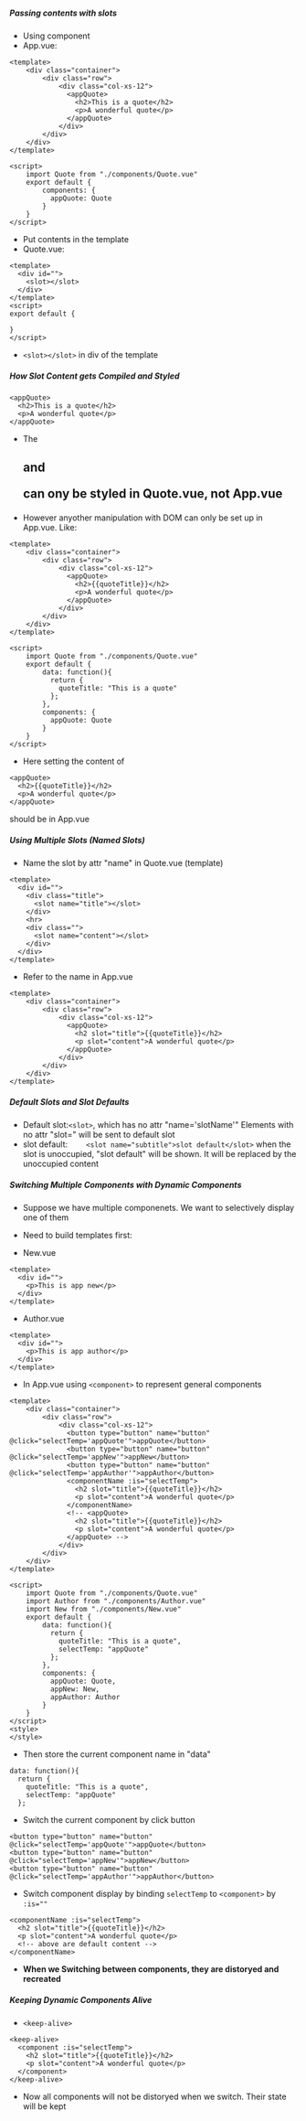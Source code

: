 ##### Passing contents with slots
- Using <slot></slot> component
- App.vue:

```
<template>
    <div class="container">
        <div class="row">
            <div class="col-xs-12">
              <appQuote>
                <h2>This is a quote</h2>
                <p>A wonderful quote</p>
              </appQuote>
            </div>
        </div>
    </div>
</template>

<script>
    import Quote from "./components/Quote.vue"
    export default {
        components: {
          appQuote: Quote
        }
    }
</script>
```
- Put contents in the template
- Quote.vue:

```
<template>
  <div id="">
    <slot></slot>
  </div>
</template>
<script>
export default {

}
</script>
```
- `<slot></slot>` in div of the template

##### How Slot Content gets Compiled and Styled
```
<appQuote>
  <h2>This is a quote</h2>
  <p>A wonderful quote</p>
</appQuote>
```
- The <h2> and <p> can ony be styled in Quote.vue, not App.vue
- However anyother manipulation with DOM can only be set up in App.vue. Like:

```
<template>
    <div class="container">
        <div class="row">
            <div class="col-xs-12">
              <appQuote>
                <h2>{{quoteTitle}}</h2>
                <p>A wonderful quote</p>
              </appQuote>
            </div>
        </div>
    </div>
</template>

<script>
    import Quote from "./components/Quote.vue"
    export default {
        data: function(){
          return {
            quoteTitle: "This is a quote"
          };
        },
        components: {
          appQuote: Quote
        }
    }
</script>
```
- Here setting the content of
```
<appQuote>
  <h2>{{quoteTitle}}</h2>
  <p>A wonderful quote</p>
</appQuote>
```
should be in App.vue

##### Using Multiple Slots (Named Slots)
- Name the slot by attr "name" in Quote.vue (template)

```
<template>
  <div id="">
    <div class="title">
      <slot name="title"></slot>
    </div>
    <hr>
    <div class="">
      <slot name="content"></slot>
    </div>
  </div>
</template>
```
- Refer to the name in App.vue

```
<template>
    <div class="container">
        <div class="row">
            <div class="col-xs-12">
              <appQuote>
                <h2 slot="title">{{quoteTitle}}</h2>
                <p slot="content">A wonderful quote</p>
              </appQuote>
            </div>
        </div>
    </div>
</template>
```

##### Default Slots and Slot Defaults
- Default slot:`<slot>`, which has no attr "name='slotName'" Elements with no attr "slot=" will be sent to default slot
- slot default: `    <slot name="subtitle">slot default</slot>` when the slot is unoccupied, "slot default" will be shown. It will be replaced by the unoccupied content

##### Switching Multiple Components with Dynamic Components
- Suppose we have multiple componenets. We want to selectively display one of them
- Need to build templates first:

- New.vue

```
<template>
  <div id="">
    <p>This is app new</p>
  </div>
</template>
```
- Author.vue

```
<template>
  <div id="">
    <p>This is app author</p>
  </div>
</template>
```
- In App.vue using `<component>` to represent general components

```
<template>
    <div class="container">
        <div class="row">
            <div class="col-xs-12">
              <button type="button" name="button" @click="selectTemp='appQuote'">appQuote</button>
              <button type="button" name="button" @click="selectTemp='appNew'">appNew</button>
              <button type="button" name="button" @click="selectTemp='appAuthor'">appAuthor</button>
              <componentName :is="selectTemp">
                <h2 slot="title">{{quoteTitle}}</h2>
                <p slot="content">A wonderful quote</p>
              </componentName>
              <!-- <appQuote>
                <h2 slot="title">{{quoteTitle}}</h2>
                <p slot="content">A wonderful quote</p>
              </appQuote> -->
            </div>
        </div>
    </div>
</template>

<script>
    import Quote from "./components/Quote.vue"
    import Author from "./components/Author.vue"
    import New from "./components/New.vue"
    export default {
        data: function(){
          return {
            quoteTitle: "This is a quote",
            selectTemp: "appQuote"
          };
        },
        components: {
          appQuote: Quote,
          appNew: New,
          appAuthor: Author
        }
    }
</script>
<style>
</style>
```
- Then store the current component name in "data"

```
data: function(){
  return {
    quoteTitle: "This is a quote",
    selectTemp: "appQuote"
  };
```
- Switch the current component by click button

```
<button type="button" name="button" @click="selectTemp='appQuote'">appQuote</button>
<button type="button" name="button" @click="selectTemp='appNew'">appNew</button>
<button type="button" name="button" @click="selectTemp='appAuthor'">appAuthor</button>
```
- Switch component display by binding `selectTemp` to `<component>` by `:is=""`

```
<componentName :is="selectTemp">
  <h2 slot="title">{{quoteTitle}}</h2>
  <p slot="content">A wonderful quote</p>
  <!-- above are default content -->
</componentName>
```
- **When we Switching between components, they are distoryed and recreated**

##### Keeping Dynamic Components Alive
- `<keep-alive>`

```
<keep-alive>
  <component :is="selectTemp">
    <h2 slot="title">{{quoteTitle}}</h2>
    <p slot="content">A wonderful quote</p>
  </component>
</keep-alive>
```
- Now all components will not be distoryed when we switch. Their state will be kept
